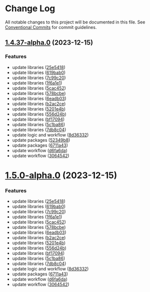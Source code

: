 # Change Log

All notable changes to this project will be documented in this file.
See [Conventional Commits](https://conventionalcommits.org) for commit guidelines.

## [1.4.37-alpha.0](https://github.com/zidabah/lerna-v2/compare/@zidabah/date-logic@1.4.0-beta.5...@zidabah/date-logic@1.4.37-alpha.0) (2023-12-15)


### Features

* update libraries ([25e5418](https://github.com/zidabah/lerna-v2/commit/25e5418c72a2fba647c87abf2a359e1a2678a448))
* update libraries ([619bab0](https://github.com/zidabah/lerna-v2/commit/619bab0f06ca6e2621be0d51b3b69479bda6cd9d))
* update libraries ([7c99c20](https://github.com/zidabah/lerna-v2/commit/7c99c2056c70042555357c622cf826344d01f566))
* update libraries ([1f6a1e1](https://github.com/zidabah/lerna-v2/commit/1f6a1e11c7d07f037c6ee10b7abb3c07dc2a2cba))
* update libraries ([5cac452](https://github.com/zidabah/lerna-v2/commit/5cac452c6b8724d6fd2a2b24fe17a028da497047))
* update libraries ([578bcbe](https://github.com/zidabah/lerna-v2/commit/578bcbe93de6cbe7cb55f8bfc48803932be810b7))
* update libraries ([6eadb03](https://github.com/zidabah/lerna-v2/commit/6eadb036ca2c02da62703ba285452af7d31c3e54))
* update libraries ([b2ac2ce](https://github.com/zidabah/lerna-v2/commit/b2ac2ce0d5c4089de4800cac778b48bfe961fd3a))
* update libraries ([5201e4b](https://github.com/zidabah/lerna-v2/commit/5201e4b7744c31a1766ae3d98632b4e89d518028))
* update libraries ([556d24b](https://github.com/zidabah/lerna-v2/commit/556d24b9438fae2d6be5b0c189d9df3057a5190b))
* update libraries ([bf17094](https://github.com/zidabah/lerna-v2/commit/bf17094feb01e9f52a1dc760a0e610a46a44c3f9))
* update libraries ([5c1ba86](https://github.com/zidabah/lerna-v2/commit/5c1ba86a734fc660fca598a811d51aef0bb96570))
* update libraries ([7db8c04](https://github.com/zidabah/lerna-v2/commit/7db8c04fb5254bb5af72fab682a640d1fb24cc10))
* update logic and workflow ([8d36332](https://github.com/zidabah/lerna-v2/commit/8d3633280dd18c3fd6a68477ac21749d2ee94108))
* update packages ([52349b8](https://github.com/zidabah/lerna-v2/commit/52349b89d6b95e7fa6be58763ffc778ec322cfce))
* update packages ([6711a43](https://github.com/zidabah/lerna-v2/commit/6711a43edd8e3a29a55a6b5ac7a0e777252ad7ed))
* update workflow ([d6fa6da](https://github.com/zidabah/lerna-v2/commit/d6fa6da7dcdfec57b4a916ba0a2f12f37db2c31d))
* update workflow ([3064542](https://github.com/zidabah/lerna-v2/commit/30645428ee5804e63db082f9f0becca49b25767c))





# [1.5.0-alpha.0](https://github.com/zidabah/lerna-v2/compare/@zidabah/date-logic@1.4.0-beta.5...@zidabah/date-logic@1.5.0-alpha.0) (2023-12-15)


### Features

* update libraries ([25e5418](https://github.com/zidabah/lerna-v2/commit/25e5418c72a2fba647c87abf2a359e1a2678a448))
* update libraries ([619bab0](https://github.com/zidabah/lerna-v2/commit/619bab0f06ca6e2621be0d51b3b69479bda6cd9d))
* update libraries ([7c99c20](https://github.com/zidabah/lerna-v2/commit/7c99c2056c70042555357c622cf826344d01f566))
* update libraries ([1f6a1e1](https://github.com/zidabah/lerna-v2/commit/1f6a1e11c7d07f037c6ee10b7abb3c07dc2a2cba))
* update libraries ([5cac452](https://github.com/zidabah/lerna-v2/commit/5cac452c6b8724d6fd2a2b24fe17a028da497047))
* update libraries ([578bcbe](https://github.com/zidabah/lerna-v2/commit/578bcbe93de6cbe7cb55f8bfc48803932be810b7))
* update libraries ([6eadb03](https://github.com/zidabah/lerna-v2/commit/6eadb036ca2c02da62703ba285452af7d31c3e54))
* update libraries ([b2ac2ce](https://github.com/zidabah/lerna-v2/commit/b2ac2ce0d5c4089de4800cac778b48bfe961fd3a))
* update libraries ([5201e4b](https://github.com/zidabah/lerna-v2/commit/5201e4b7744c31a1766ae3d98632b4e89d518028))
* update libraries ([556d24b](https://github.com/zidabah/lerna-v2/commit/556d24b9438fae2d6be5b0c189d9df3057a5190b))
* update libraries ([bf17094](https://github.com/zidabah/lerna-v2/commit/bf17094feb01e9f52a1dc760a0e610a46a44c3f9))
* update libraries ([5c1ba86](https://github.com/zidabah/lerna-v2/commit/5c1ba86a734fc660fca598a811d51aef0bb96570))
* update libraries ([7db8c04](https://github.com/zidabah/lerna-v2/commit/7db8c04fb5254bb5af72fab682a640d1fb24cc10))
* update logic and workflow ([8d36332](https://github.com/zidabah/lerna-v2/commit/8d3633280dd18c3fd6a68477ac21749d2ee94108))
* update packages ([6711a43](https://github.com/zidabah/lerna-v2/commit/6711a43edd8e3a29a55a6b5ac7a0e777252ad7ed))
* update workflow ([d6fa6da](https://github.com/zidabah/lerna-v2/commit/d6fa6da7dcdfec57b4a916ba0a2f12f37db2c31d))
* update workflow ([3064542](https://github.com/zidabah/lerna-v2/commit/30645428ee5804e63db082f9f0becca49b25767c))
